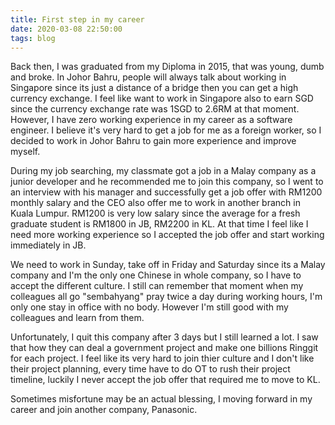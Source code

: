 ```yaml
---
title: First step in my career
date: 2020-03-08 22:50:00
tags: blog
---
```


Back then, I was graduated from my Diploma in 2015, that was young, dumb and broke. In Johor Bahru, people will always talk about working in Singapore since its just a distance of a bridge then you can get a high currency exchange. I feel like want to work in Singapore also to earn SGD since the currency exchange rate was 1SGD to 2.6RM at that moment. 
However, I have zero working experience in my career as a software engineer. I believe it's very hard to get a job for me as a foreign worker, so I decided to work in Johor Bahru to gain more experience and improve myself.

During my job searching, my classmate got a job in a Malay company as a junior developer and he recommended me to join this company, so I went to an interview with his manager and successfully get a job offer with RM1200 monthly salary and the CEO also offer me to work in another branch in Kuala Lumpur. RM1200 is very low salary since the average for a fresh graduate student is RM1800 in JB, RM2200 in KL. At that time I feel like I need more working experience so I accepted the job offer and start working immediately in JB.

We need to work in Sunday, take off in Friday and Saturday since its a Malay company and I'm the only one Chinese in whole company, so I have to accept the different culture. I still can remember that moment when my colleagues all go "sembahyang" pray twice a day during working hours, I'm only one stay in office with no body. However I'm still good with my colleagues and learn from them.

Unfortunately, I quit this company after 3 days but I still learned a lot. I saw that how they can deal a government project and make one billions Ringgit for each project. I feel like its very hard to join thier culture and I don't like their project planning, every time have to do OT to rush their project timeline, luckily I never accept the job offer that required me to move to KL.

Sometimes misfortune may be an actual blessing, I moving forward in my career and join another company, Panasonic.